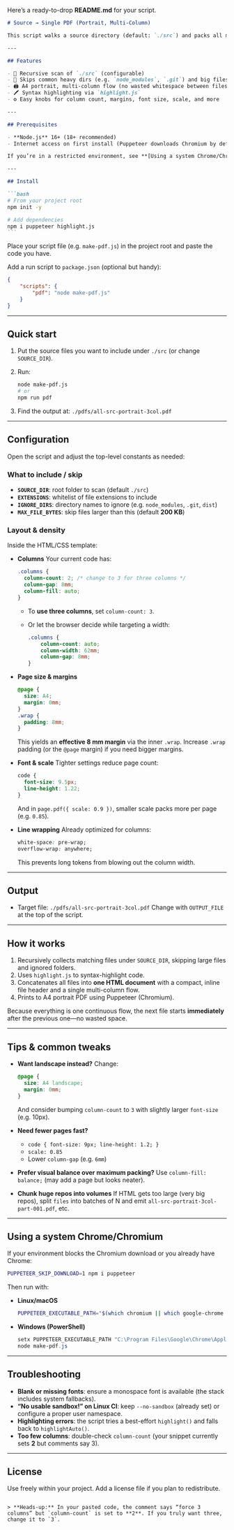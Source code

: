 Here’s a ready-to-drop **README.md** for your script.

````md
# Source → Single PDF (Portrait, Multi-Column)

This script walks a source directory (default: `./src`) and packs all matching files into **one compact PDF** using **3-column (or 2-column) portrait layout** with syntax highlighting. It **reuses leftover space**—no page breaks between files—so you get far fewer pages than one-file-per-PDF.

---

## Features

- 🧭 Recursive scan of `./src` (configurable)
- 🧹 Skips common heavy dirs (e.g. `node_modules`, `.git`) and big files by size
- 🖨️ A4 portrait, multi-column flow (no wasted whitespace between files)
- 🖍️ Syntax highlighting via `highlight.js`
- ⚙️ Easy knobs for column count, margins, font size, scale, and more

---

## Prerequisites

- **Node.js** 16+ (18+ recommended)
- Internet access on first install (Puppeteer downloads Chromium by default)

If you’re in a restricted environment, see **[Using a system Chrome/Chromium](#using-a-system-chromechromium)**.

---

## Install

```bash
# From your project root
npm init -y

# Add dependencies
npm i puppeteer highlight.js
```
````

Place your script file (e.g. `make-pdf.js`) in the project root and paste the code you have.

Add a run script to `package.json` (optional but handy):

```json
{
	"scripts": {
		"pdf": "node make-pdf.js"
	}
}
```

---

## Quick start

1. Put the source files you want to include under `./src` (or change `SOURCE_DIR`).

2. Run:

   ```bash
   node make-pdf.js
   # or
   npm run pdf
   ```

3. Find the output at: `./pdfs/all-src-portrait-3col.pdf`

---

## Configuration

Open the script and adjust the top-level constants as needed:

### What to include / skip

- **`SOURCE_DIR`**: root folder to scan (default `./src`)
- **`EXTENSIONS`**: whitelist of file extensions to include
- **`IGNORE_DIRS`**: directory names to ignore (e.g. `node_modules`, `.git`, `dist`)
- **`MAX_FILE_BYTES`**: skip files larger than this (default **200 KB**)

### Layout & density

Inside the HTML/CSS template:

- **Columns**
  Your current code has:

  ```css
  .columns {
  	column-count: 2; /* change to 3 for three columns */
  	column-gap: 8mm;
  	column-fill: auto;
  }
  ```

  - To **use three columns**, set `column-count: 3`.
  - Or let the browser decide while targeting a width:

    ```css
    .columns {
    	column-count: auto;
    	column-width: 62mm;
    	column-gap: 8mm;
    }
    ```

- **Page size & margins**

  ```css
  @page {
  	size: A4;
  	margin: 0mm;
  }
  .wrap {
  	padding: 8mm;
  }
  ```

  This yields an **effective 8 mm margin** via the inner `.wrap`. Increase `.wrap` padding (or the `@page` margin) if you need bigger margins.

- **Font & scale**
  Tighter settings reduce page count:

  ```css
  code {
  	font-size: 9.5px;
  	line-height: 1.22;
  }
  ```

  And in `page.pdf({ scale: 0.9 })`, smaller scale packs more per page (e.g. `0.85`).

- **Line wrapping**
  Already optimized for columns:

  ```css
  white-space: pre-wrap;
  overflow-wrap: anywhere;
  ```

  This prevents long tokens from blowing out the column width.

---

## Output

- Target file: `./pdfs/all-src-portrait-3col.pdf`
  Change with `OUTPUT_FILE` at the top of the script.

---

## How it works

1. Recursively collects matching files under `SOURCE_DIR`, skipping large files and ignored folders.
2. Uses `highlight.js` to syntax-highlight code.
3. Concatenates all files into **one HTML document** with a compact, inline file header and a single multi-column flow.
4. Prints to A4 portrait PDF using Puppeteer (Chromium).

Because everything is one continuous flow, the next file starts **immediately** after the previous one—no wasted space.

---

## Tips & common tweaks

- **Want landscape instead?**
  Change:

  ```css
  @page {
  	size: A4 landscape;
  	margin: 0mm;
  }
  ```

  And consider bumping `column-count` to `3` with slightly larger `font-size` (e.g. 10px).

- **Need fewer pages fast?**

  - `code { font-size: 9px; line-height: 1.2; }`
  - `scale: 0.85`
  - Lower `column-gap` (e.g. `6mm`)

- **Prefer visual balance over maximum packing?**
  Use `column-fill: balance;` (may add a page but looks neater).

- **Chunk huge repos into volumes**
  If HTML gets too large (very big repos), split `files` into batches of N and emit `all-src-portrait-3col-part-001.pdf`, etc.

---

## Using a system Chrome/Chromium

If your environment blocks the Chromium download or you already have Chrome:

```bash
PUPPETEER_SKIP_DOWNLOAD=1 npm i puppeteer
```

Then run with:

- **Linux/macOS**

  ```bash
  PUPPETEER_EXECUTABLE_PATH="$(which chromium || which google-chrome || which chromedriver || true)" node make-pdf.js
  ```

- **Windows (PowerShell)**

  ```powershell
  setx PUPPETEER_EXECUTABLE_PATH "C:\Program Files\Google\Chrome\Application\chrome.exe"
  node make-pdf.js
  ```

---

## Troubleshooting

- **Blank or missing fonts**: ensure a monospace font is available (the stack includes system fallbacks).
- **“No usable sandbox!” on Linux CI**: keep `--no-sandbox` (already set) or configure a proper user namespace.
- **Highlighting errors**: the script tries a best-effort `highlight()` and falls back to `highlightAuto()`.
- **Too few columns**: double-check `column-count` (your snippet currently sets **2** but comments say 3).

---

## License

Use freely within your project. Add a license file if you plan to redistribute.

```

> **Heads-up:** In your pasted code, the comment says “force 3 columns” but `column-count` is set to **2**. If you truly want three, change it to `3`.
```
